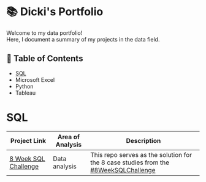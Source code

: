 # 📚 Dicki's Portfolio

Welcome to my data portfolio! <br/>
Here, I document a summary of my projects in the data field.

## 🔖 Table of Contents
- [SQL](https://github.com/dikfaj/PortfolioProject/blob/main/README.md#SQL)
- Microsoft Excel
- Python
- Tableau

# SQL
| Project Link  | Area of Analysis | Description |
| ------------- | ------------- | -------------- |
| [8 Week SQL Challenge](https://github.com/dikfaj/8-Week-SQL-Challenge) | Data analysis | This repo serves as the solution for the 8 case studies from the [#8WeekSQLChallenge](https://8weeksqlchallenge.com/)

